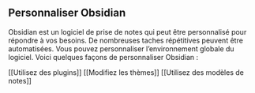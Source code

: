## Personnaliser Obsidian
Obsidian est un logiciel de prise de notes qui peut être personnalisé pour répondre à vos besoins. De nombreuses taches répétitives peuvent être automatisées. Vous pouvez personnaliser l’environnement globale du logiciel. Voici quelques façons de personnaliser Obsidian :

[[Utilisez des plugins]]
[[Modifiez les thèmes]]
[[Utilisez des modèles de notes]]